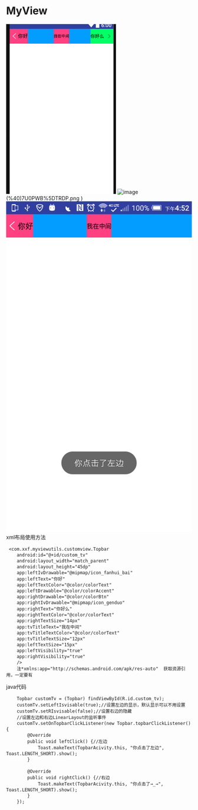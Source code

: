 # MyView
![image](https://github.com/wuxiewuji/MyView/blob/master/GitHub/app/img/L%24T%7BE%40LNNX%25AGL51H4BB%248R.png) 
![image](https://github.com/wuxiewuji/MyView/blob/master/GitHub/app/img/N%40F31X7A)(%40)7U0PWB%5DTRDP.png ) 
![image](https://github.com/wuxiewuji/MyView/blob/master/GitHub/app/img/Screenshot_20160515-165244.png ) 
xml布局使用方法
  
     <com.xxf.myviewutils.customview.Topbar
        android:id="@+id/custom_tv"
        android:layout_width="match_parent"
        android:layout_height="45dp"
        app:leftIvDrawable="@mipmap/icon_fanhui_bai"
        app:leftText="你好"
        app:leftTextColor="@color/colorText"
        app:leftDrawable="@color/colorAccent"
        app:rightDrawable="@color/colorBtn"
        app:rightIvDrawable="@mipmap/icon_genduo"
        app:rightText="你好么"
        app:rightTextColor="@color/colorText"
        app:rightTextSize="14px"
        app:tvTitleText="我在中间"
        app:tvTitleTextColor="@color/colorText"
        app:tvTitleTextSize="12px"
        app:leftTextSize="15px"
        app:leftVisibility="true"
        app:rightVisibility="true"
        />
        注*xmlns:app="http://schemas.android.com/apk/res-auto"  获取资源引用，一定要有
java代码

        Topbar customTv = (Topbar) findViewById(R.id.custom_tv);
        customTv.setLeftIsvisable(true);//设置左边的显示，默认显示可以不用设置
        customTv.setRIsvisable(false);//设置右边的隐藏
        //设置左边和右边LinearLayout的监听事件
        customTv.setOnTopbarClickListener(new Topbar.topbarClickListener() {
            @Override
            public void leftClick() {//左边
                Toast.makeText(TopbarAcivity.this, "你点击了左边", Toast.LENGTH_SHORT).show();
            }

            @Override
            public void rightClick() {//右边
                Toast.makeText(TopbarAcivity.this, "你点击了→_→", Toast.LENGTH_SHORT).show();
            }
        });
